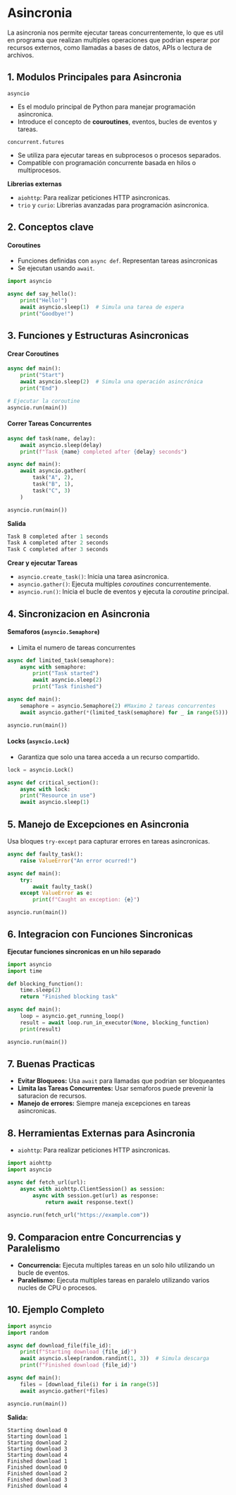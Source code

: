 # Asincronia

La asincronia nos permite ejecutar tareas concurrentemente, lo que es util en programa que realizan multiples
operaciones que podrian esperar por recursos externos, como llamadas a bases de datos, APIs o lectura de archivos.

## 1. Modulos Principales para Asincronia

`asyncio`

- Es el modulo principal de Python para manejar programación asincronica.
- Introduce el concepto de **couroutines**, eventos, bucles de eventos y tareas.

`concurrent.futures`

- Se utiliza para ejecutar tareas en subprocesos o procesos separados.
- Compatible con programación concurrente basada en hilos o multiprocesos.

**Librerias externas**

- `aiohttp`: Para realizar peticiones HTTP asincronicas.
- `trio` y `curio`: Librerias avanzadas para programación asincronica.

## 2. Conceptos clave

#### Coroutines

- Funciones definidas con `async def`. Representan tareas asincronicas
- Se ejecutan usando `await`.

```Python
import asyncio

async def say_hello():
    print("Hello!")
    await asyncio.sleep(1)  # Simula una tarea de espera
    print("Goodbye!")
```

## 3. Funciones y Estructuras Asincronicas

#### Crear Coroutines

```python
async def main():
    print("Start")
    await asyncio.sleep(2)  # Simula una operación asincrónica
    print("End")

# Ejecutar la coroutine
asyncio.run(main())

```

#### Correr Tareas Concurrentes

```python
async def task(name, delay):
	await asyncio.sleep(delay)
	print(f"Task {name} completed after {delay} seconds")

async def main():
	await asyncio.gather(
		task("A", 2),
		task("B", 1),
		task("C", 3)
	)

asyncio.run(main())
```

**Salida**

```python
Task B completed after 1 seconds
Task A completed after 2 seconds
Task C completed after 3 seconds
```

**Crear y ejecutar Tareas**

- `asyncio.create_task()`: Inicia una tarea asincronica.
- `asyncio.gather()`: Ejecuta multiples *coroutines* concurrentemente.
- `asyncio.run()`: Inicia el bucle de eventos y ejecuta la *coroutine* principal.

## 4. Sincronizacion en Asincronia

#### Semaforos (`asyncio.Semaphore`)

- Limita el numero de tareas concurrentes

```python
async def limited_task(semaphore):
	async with semaphore:
		print("Task started")
		await asyncio.sleep(2)
		print("Task finished")

async def main():
	semaphore = asyncio.Semaphore(2) #Maximo 2 tareas concurrentes
	await asyncio.gather(*(limited_task(semaphore) for _ in range(5)))

asyncio.run(main())
```

#### Locks (`asyncio.Lock`)

- Garantiza que solo una tarea acceda a un recurso compartido.

```python
lock = asyncio.Lock()

async def critical_section():
	async with lock:
	print("Resource in use")
	await asyncio.sleep(1)
```

## 5. Manejo de Excepciones en Asincronia

Usa bloques `try-except` para capturar errores en tareas asincronicas.

```python
async def faulty_task():
	raise ValueError("An error ocurred!")

async def main():
	try:
		await faulty_task()
	except ValueError as e:
		print(f"Caught an exception: {e}")

asyncio.run(main())
```

## 6. Integracion con Funciones Sincronicas

**Ejecutar funciones sincronicas en un hilo separado**

```python
import asyncio
import time

def blocking_function():
	time.sleep(2)
	return "Finished blocking task"

async def main():
	loop = asyncio.get_running_loop()
	result = await loop.run_in_executor(None, blocking_function)
	print(result)

asyncio.run(main())
```

## 7. Buenas Practicas

- **Evitar Bloqueos:** Usa `await` para llamadas que podrian ser bloqueantes
- **Limita las Tareas Concurrentes:** Usar semaforos puede prevenir la saturacion de recursos.
- **Manejo de errores:** Siempre maneja excepciones en tareas asincronicas.

## 8. Herramientas Externas para Asincronia

- `aiohttp`: Para realizar peticiones HTTP asincronicas.

```python
import aiohttp
import asyncio

async def fetch_url(url):
	async with aiohttp.ClientSession() as session:
		async with session.get(url) as response:
			return await response.text() 
			
asyncio.run(fetch_url("https://example.com"))
```

## 9. Comparacion entre Concurrencias y Paralelismo

- **Concurrencia:** Ejecuta multiples tareas en un solo hilo utilizando un bucle de eventos.
- **Paralelismo:** Ejecuta multiples tareas en paralelo utilizando varios nucles de CPU o procesos.

## 10. Ejemplo Completo

```python
import asyncio
import random

async def download_file(file_id):
    print(f"Starting download {file_id}")
    await asyncio.sleep(random.randint(1, 3))  # Simula descarga
    print(f"Finished download {file_id}")

async def main():
    files = [download_file(i) for i in range(5)]
    await asyncio.gather(*files)

asyncio.run(main())
```

**Salida:**

```
Starting download 0
Starting download 1
Starting download 2
Starting download 3
Starting download 4
Finished download 1
Finished download 0
Finished download 2
Finished download 3
Finished download 4
```